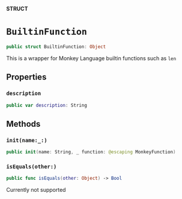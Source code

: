 **STRUCT**

# `BuiltinFunction`

```swift
public struct BuiltinFunction: Object
```

This is a wrapper for Monkey Language builtin functions
such as `len`

## Properties
### `description`

```swift
public var description: String
```

## Methods
### `init(name:_:)`

```swift
public init(name: String, _ function: @escaping MonkeyFunction)
```

### `isEquals(other:)`

```swift
public func isEquals(other: Object) -> Bool
```

Currently not supported
